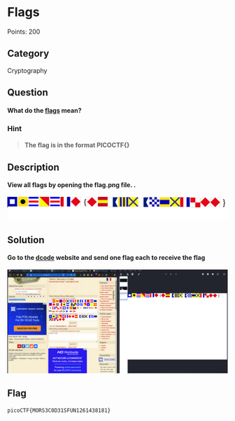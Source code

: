 # Flags
Points: 200

## Category
Cryptography

## Question
#### What do the [flags](https://jupiter.challenges.picoctf.org/static/fbeb5f9040d62b18878d199cdda2d253/flag.png) mean?

### Hint
>#### The flag is in the format PICOCTF{}
## Description
#### View all flags by opening the flag.png file. . 
![flag](flag.png)

## Solution

#### Go to the [dcode](https://www.dcode.fr/maritime-signals-code) website and send one flag each to receive the flag 
![flag](1.png)


## Flag
`picoCTF{MORS3C0D31SFUN1261438181}`